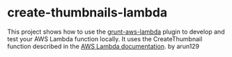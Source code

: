 # create-thumbnails-lambda
This project shows how to use the [grunt-aws-lambda](https://www.npmjs.com/package/grunt-aws-lambda) plugin to develop and test your AWS Lambda function locally. It uses the CreateThumbnail function described in the [AWS Lambda documentation](http://docs.aws.amazon.com/lambda/latest/dg/walkthrough-s3-events-adminuser.html).
by arun129